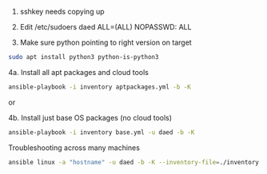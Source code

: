 
1. sshkey needs copying up

2. Edit /etc/sudoers
daed    ALL=(ALL) NOPASSWD:  ALL

3. Make sure python pointing to right version on target
```bash
sudo apt install python3 python-is-python3
```

4a. Install all apt packages and cloud tools
```bash
ansible-playbook -i inventory aptpackages.yml -b -K
```

or 

4b. Install just base OS packages (no cloud tools)
```bash
ansible-playbook -i inventory base.yml -u daed -b -K
```

Troubleshooting across many machines
```bash
ansible linux -a "hostname" -u daed -b -K --inventory-file=./inventory
```